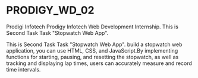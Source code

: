 # PRODIGY_WD_02
Prodigi Infotech
Prodigy Infotech Web Development Internship. This is Second Task Task "Stopwatch Web App".

This is Second Task Task "Stopwatch Web App".
build a stopwatch web application, you can use HTML, CSS, and JavaScript.By implementing functions for starting, pausing, and resetting the stopwatch, as well as tracking and displaying lap times, users can accurately measure and record time intervals.
